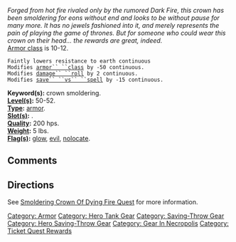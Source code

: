 *Forged from hot fire rivaled only by the rumored Dark Fire, this crown
has been smoldering for eons without end and looks to be without pause
for many more. It has no jewels fashioned into it, and merely represents
the pain of playing the game of thrones. But for someone who could wear
this crown on their head... the rewards are great, indeed.*  
[Armor class](Armor_Values.md "wikilink") is 10-12.

`Faintly lowers resistance to earth continuous`  
`Modifies `[`armor`` ``class`](Armor_Class.md "wikilink")` by -50 continuous.`  
`Modifies `[`damage`` ``roll`](Damage_Roll.md "wikilink")` by 2 continuous.`  
`Modifies `[`save`` ``vs`` ``spell`](Saving_Throw.md "wikilink")` by -15 continuous.`

**Keyword(s):** crown smoldering.  
**[Level(s)](Object_Level.md "wikilink"):** 50-52.  
**[Type](:Category:_Object_Types.md "wikilink"):**
[armor](:Category:_Armor.md "wikilink").  
**[Slot(s)](Object_Slots.md "wikilink"):** <worn on head>.  
**[Quality](Object_Quality.md "wikilink"):** 200 hps.  
**[Weight](Object_Weight.md "wikilink"):** 5 lbs.  
**[Flag(s)](:Category:_Object_Flags.md "wikilink"):**
[glow](Glow_Flag.md "wikilink"), [evil](Evil_Flag.md "wikilink"),
[nolocate](NoLocate_Flag.md "wikilink").  

## Comments

## Directions

See [Smoldering Crown Of Dying Fire
Quest](Smoldering_Crown_Of_Dying_Fire_Quest "wikilink") for more
information.

[Category: Armor](Category:_Armor "wikilink") [Category: Hero Tank
Gear](Category:_Hero_Tank_Gear "wikilink") [Category: Saving-Throw
Gear](Category:_Saving-Throw_Gear "wikilink") [Category: Hero
Saving-Throw Gear](Category:_Hero_Saving-Throw_Gear "wikilink")
[Category: Gear In Necropolis](Category:_Gear_In_Necropolis "wikilink")
[Category: Ticket Quest
Rewards](Category:_Ticket_Quest_Rewards "wikilink")

